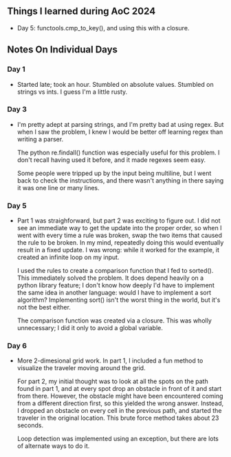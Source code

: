 ## Things I learned during AoC 2024

  - Day 5: functools.cmp_to_key(), and using this with a closure.


## Notes On Individual Days

### Day 1

  - Started late; took an hour. Stumbled on absolute values. Stumbled on
    strings vs ints. I guess I'm a little rusty.

### Day 3

  - I'm pretty adept at parsing strings, and I'm pretty bad at using regex.
    But when I saw the problem, I knew I would be better off learning regex
    than writing a parser.

    The python re.findall() function was especially useful for this problem.
    I don't recall having used it before, and it made regexes seem easy.

    Some people were tripped up by the input being multiline, but I went
    back to check the instructions, and there wasn't anything in there
    saying it was one line or many lines.

### Day 5

  - Part 1 was straighforward, but part 2 was exciting to figure out.
    I did not see
    an immediate way to get the update into the proper order, so when I went
    with every time a rule was broken, swap the two items that caused the
    rule to be broken. In my mind, repeatedly doing this would eventually
    result in a fixed update. I was wrong: while it worked for the example,
    it created an infinite loop on my input.

    I used the rules to create a comparison function that I fed to sorted().
    This immediately solved the problem. It does depend heavily on a python
    library feature; I don't know how deeply I'd have to implement the same
    idea in another language: would I have to implement a sort algorithm?
    Implementing sort() isn't the worst thing in the world, but it's not the
    best either.

    The comparison function was created via a closure. This was wholly
    unnecessary; I did it only to avoid a global variable.

### Day 6

  - More 2-dimesional grid work. In part 1, I included a fun method to
    visualize the traveler moving around the grid.

    For part 2, my initial thought was to look at all the spots on the
    path found in part 1, and at every spot drop an obstacle in front of
    it and start from there. However, the obstacle might have been
    encountered coming from a different direction first, so this yielded
    the wrong answer. Instead, I dropped an obstacle on every cell in the
    previous path, and started the traveler in the original location. This
    brute force method takes about 23 seconds.

    Loop detection was implemented using an exception, but there are lots
    of alternate ways to do it.
